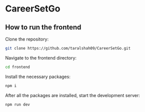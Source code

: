 # CareerSetGo

## How to run the frontend

Clone the repository:
```bash
git clone https://github.com/taralshah09/CareerSetGo.git
```
Navigate to the frontend directory:
```bash
cd frontend
```

Install the necessary packages:
```bash
npm i
```

After all the packages are installed, start the development server:

```bash
npm run dev
```